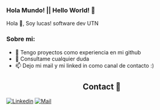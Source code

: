### Hola Mundo! || Hello World! 👋


Hola 👋, Soy lucas! software dev UTN

### Sobre mi:
- 💼 Tengo proyectos como experiencia en mi github
- 💬 Consultame cualquier duda 
- 📫 Dejo mi mail y mi linked in como canal de contacto :)


<h2 align="center"> Contact 🐸 </h2>

 [![Linkedin](https://img.shields.io/badge/-Lucas%20Figueroa-blue?style=flat-square&logo=linkedin&logoColor=white&link=https://www.linkedin.com/in/lucas-figueroa-3b5743226/)](https://www.linkedin.com/in/lucas-figueroa-3b5743226/)
[![Mail](https://img.shields.io/badge/-lucas.200061@gmail.com-gray?style=flat-square&logo=gmail&logoColor=red&link=https://www.linkedin.com/in/lucas-figueroa-3b5743226/)](mailto:lucas.200061@gmail.com)


